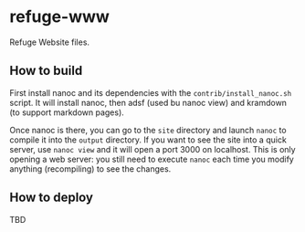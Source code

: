 # refuge-www

Refuge Website files.

## How to build

First install nanoc and its dependencies with the `contrib/install_nanoc.sh` script.
It will install nanoc, then adsf (used bu nanoc view) and kramdown (to support markdown pages).

Once nanoc is there, you can go to the `site` directory and launch `nanoc` to compile it into
the `output` directory.
If you want to see the site into a quick server, use `nanoc view` and it will open a port 3000
on localhost. This is only opening a web server: you still need to execute `nanoc` each time
you modify anything (recompiling) to see the changes.

## How to deploy

TBD
